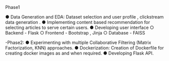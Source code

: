 Phase1

● Data Generation and EDA: Dataset selection and user profile , clickstream data generation .
● Implementing content based recommendation for selecting articles to serve certain users.
● Developing user interface
○ Backend - Flask
○ Frontend - Bootstrap , Jinja
○ Database - FAISS


-Phase2:
● Experimenting with multiple Collaborative Filtering (Matrix Factorization, KNN) approaches.
● Dockerization: Creation of Dockerfile for creating docker images as and when required.
● Developing Flask API.
